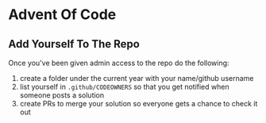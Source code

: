 # Advent Of Code

## Add Yourself To The Repo

Once you've been given admin access to the repo do the following:

1. create a folder under the current year with your name/github username
1. list yourself in `.github/CODEOWNERS` so that you get notified when someone posts a solution
1. create PRs to merge your solution so everyone gets a chance to check it out
